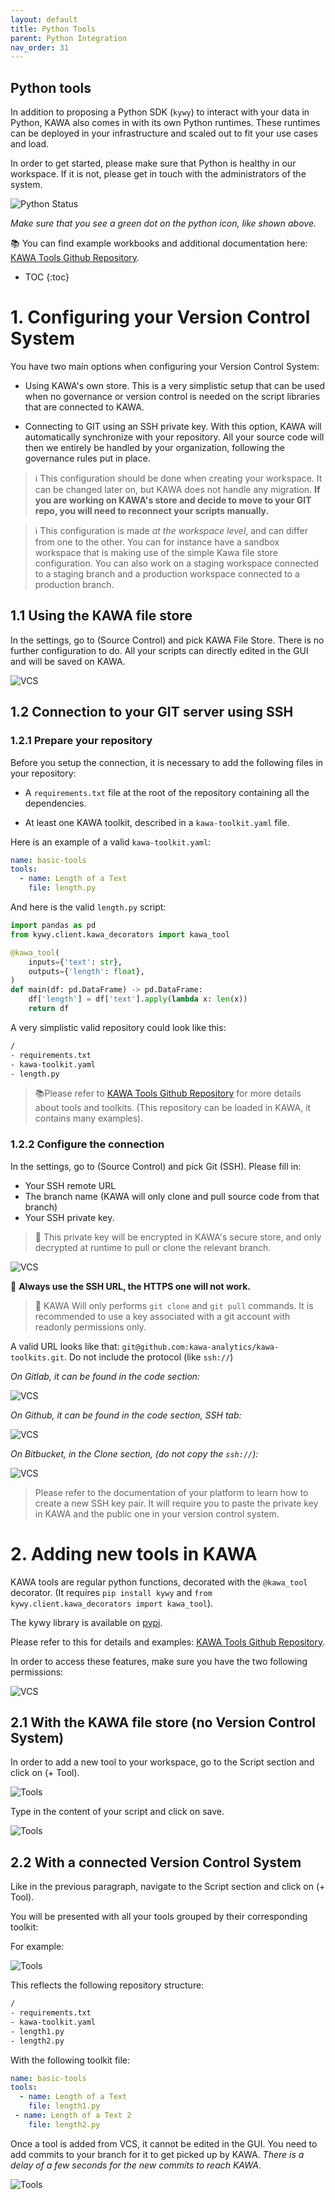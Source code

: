 ```yaml
---
layout: default
title: Python Tools
parent: Python Integration
nav_order: 31
---
```


Python tools
---

In addition to proposing a Python SDK (`kywy`) to interact with your data in Python, KAWA also comes in with its own Python runtimes.
These runtimes can be deployed in your infrastructure and scaled out to fit your use cases and load.

In order to get started, please make sure that Python is healthy in our workspace. If it is not, please get in touch with the administrators of the system.

![Python Status](./readme-assets/python_status.png)

_Make sure that you see a green dot on the python icon, like shown above._



📚 You can find example workbooks and additional documentation here: [KAWA Tools Github Repository](https://github.com/kawa-analytics/kawa-toolkits).

* TOC
{:toc}


# 1. Configuring your Version Control System

You have two main options when configuring your Version Control System:

- Using KAWA's own store. This is a very simplistic setup that can be used when no governance or version control is needed on the script libraries that are connected to KAWA.

- Connecting to GIT using an SSH private key. With this option, KAWA will automatically synchronize with your repository. All your source code will then we entirely be handled by your organization, following the governance rules put in place.

> ℹ️ This configuration should be done when creating your workspace. It can be changed later on, but KAWA does not handle any migration. __If you are working on KAWA's store and decide to move to your GIT repo, you will need to reconnect your scripts manually.__

> ℹ️ This configuration is made _at the workspace level_, and can differ from one to the other. You can for instance have a sandbox workspace that is making use of the simple Kawa file store configuration. You can also work on a staging workspace connected to a staging branch and a production workspace connected to a production branch.

## 1.1 Using the KAWA file store

In the settings, go to (Source Control) and pick KAWA File Store.
There is no further configuration to do. All your scripts can directly edited in the GUI and will be saved on KAWA.

![VCS](./readme-assets/vcs1.png)

## 1.2 Connection to your GIT server using SSH

### 1.2.1 Prepare your repository

Before you setup the connection, it is necessary to add the following files in your repository:

- A `requirements.txt` file at the root of the repository containing all the dependencies.

- At least one KAWA toolkit, described in a `kawa-toolkit.yaml` file.


Here is an example of a valid `kawa-toolkit.yaml`:

```yaml
name: basic-tools
tools:
  - name: Length of a Text
    file: length.py
```

And here is the valid `length.py` script:

```python
import pandas as pd
from kywy.client.kawa_decorators import kawa_tool

@kawa_tool(
    inputs={'text': str},
    outputs={'length': float},
)
def main(df: pd.DataFrame) -> pd.DataFrame:
    df['length'] = df['text'].apply(lambda x: len(x))
    return df
```

A very simplistic valid repository could look like this:

```txt
/
- requirements.txt
- kawa-toolkit.yaml
- length.py
```

> 📚Please refer to [KAWA Tools Github Repository](https://github.com/kawa-analytics/kawa-toolkits) for more details about tools and toolkits. (This repository can be loaded in KAWA, it contains many examples).

### 1.2.2 Configure the connection

In the settings, go to (Source Control) and pick Git (SSH).
Please fill in:

- Your SSH remote URL
- The branch name (KAWA will only clone and pull source code from that branch)
- Your SSH private key.

> 🔐 This private key will be encrypted in KAWA's secure store, and only decrypted at runtime to pull or clone the relevant branch.

![VCS](./readme-assets/vcs2.png)

🚨 __Always use the SSH URL, the HTTPS one will not work.__

> 🔐 KAWA Will only performs `git clone` and `git pull` commands. It is recommended to use a key associated with a git account with readonly permissions only.

A valid URL looks like that: `git@github.com:kawa-analytics/kawa-toolkits.git`. Do not include the protocol (like `ssh://`)

_On Gitlab, it can be found in the code section:_

![VCS](./readme-assets/vcs3.png)

_On Github, it can be found in the code section, SSH tab:_

![VCS](./readme-assets/vcs4.png)


_On Bitbucket, in the Clone section, (do not copy the `ssh://`):_

![VCS](./readme-assets/vcs5.png)


> Please refer to the documentation of your platform to learn how to create a new SSH key pair. It will require you to paste the private key in KAWA and the public one in your version control system.

# 2. Adding new tools in KAWA

KAWA tools are regular python functions, decorated with the `@kawa_tool` decorator. (It requires `pip install kywy` and `from kywy.client.kawa_decorators import kawa_tool`).

The kywy library is available on [pypi](https://pypi.org/project/kywy/). 

Please refer to this for details and examples: [KAWA Tools Github Repository](https://github.com/kawa-analytics/kawa-toolkits).


In order to access these features, make sure you have the two following permissions:

![VCS](./readme-assets/scripts1.png)


## 2.1 With the KAWA file store (no Version Control System)

In order to add a new tool to your workspace, go to the Script section and click on (+ Tool).

![Tools](./readme-assets/scripts2.png)

Type in the content of your script and click on save.

![Tools](./readme-assets/scripts3.png)

## 2.2 With a connected Version Control System

Like in the previous paragraph, navigate to the Script section and click on (+ Tool).

You will be presented with all your tools grouped by their corresponding toolkit:

For example:

![Tools](./readme-assets/scripts4.png)


This reflects the following repository structure:

```txt
/
- requirements.txt
- kawa-toolkit.yaml
- length1.py
- length2.py
```

With the following toolkit file:

```yaml
name: basic-tools
tools:
  - name: Length of a Text
    file: length1.py
 - name: Length of a Text 2
    file: length2.py
```

Once a tool is added from VCS, it cannot be edited in the GUI. You need to add commits to your branch for it to get picked up by KAWA. _There is a delay of a few seconds for the new commits to reach KAWA_.


![Tools](./readme-assets/scripts5.png)
